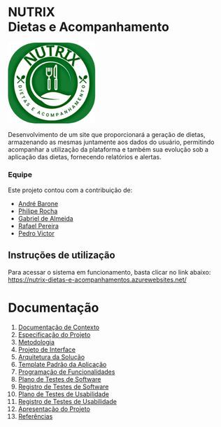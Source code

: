 # NUTRIX <br /> Dietas e Acompanhamento 

<img width="200" src="docs/img/logo.png" />


 Desenvolvimento de um site que proporcionará a geração de dietas, armazenando as mesmas juntamente aos dados do usuário, permitindo acompanhar a utilização da plataforma e também sua evolução sob a aplicação das dietas, fornecendo relatórios e alertas.

### Equipe
Este projeto contou com a contribuição de:
<ul>
 <li><a href="https://github.com/Andre98B">André Barone</a></li>
 <li><a href="https://www.linkedin.com/in/philipe-rocha-0684021b2">Philipe Rocha</a></li>
 <li><a href="https://github.com/GabrieldeAlmeidaCarvalho">Gabriel de Almeida</a></li>
 <li><a href="https://github.com/RafaelPereira7L">Rafael Pereira</a></li>
 <li><a href="https://github.com/PedroVictor022">Pedro Victor</a></li>
</ul>


## Instruções de utilização

Para acessar o sistema em funcionamento, basta clicar no link abaixo: <br />
https://nutrix-dietas-e-acompanhamentos.azurewebsites.net/

# Documentação

<ol>
<li><a href="docs/01-Documentação de Contexto.md"> Documentação de Contexto</a></li>
<li><a href="docs/02-Especificação do Projeto.md"> Especificação do Projeto</a></li>
<li><a href="docs/03-Metodologia.md"> Metodologia</a></li>
<li><a href="docs/04-Projeto de Interface.md"> Projeto de Interface</a></li>
<li><a href="docs/05-Arquitetura da Solução.md"> Arquitetura da Solução</a></li>
<li><a href="docs/06-Template Padrão da Aplicação.md"> Template Padrão da Aplicação</a></li>
<li><a href="docs/07-Programação de Funcionalidades.md"> Programação de Funcionalidades</a></li>
<li><a href="docs/08-Plano de Testes de Software.md"> Plano de Testes de Software</a></li>
<li><a href="docs/09-Registro de Testes de Software.md"> Registro de Testes de Software</a></li>
<li><a href="docs/10-Plano de Testes de Usabilidade.md"> Plano de Testes de Usabilidade</a></li>
<li><a href="docs/11-Registro de Testes de Usabilidade.md"> Registro de Testes de Usabilidade</a></li>
<li><a href="docs/12-Apresentação do Projeto.md"> Apresentação do Projeto</a></li>
<li><a href="docs/13-Referências.md"> Referências</a></li>
</ol>

